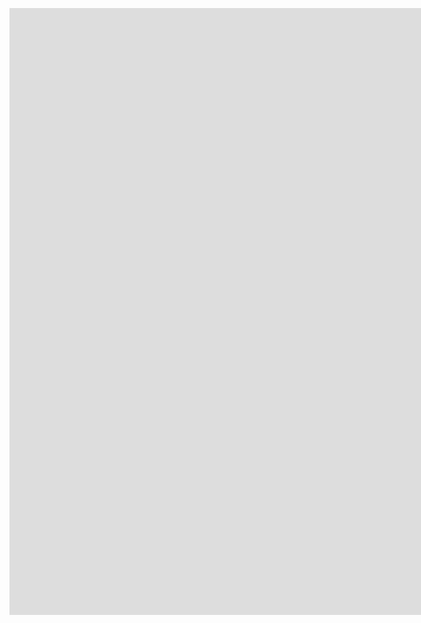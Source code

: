 <!DOCTYPE html>
<html>
<head>
<style>

.flex-container {
  display: flex;
  background-color: Black;
}
.flex-container > div {
  margin: 25px;
  padding: 10px;
}

</style>
</head>

<body>


<!-- TradingView Widget BEGIN -->
<div class="tradingview-widget-container">
  <div class="tradingview-widget-container__widget"></div>
  <script type="text/javascript" src="https://s3.tradingview.com/external-embedding/embed-widget-ticker-tape.js" async>
  {
  "symbols": [
    {
      "description": "DJIA",
      "proName": "AMEX:DIA"
    },
    {
      "description": "S&P 500",
      "proName": "AMEX:SPY"
    },
    {
      "description": "NASDAQ",
      "proName": "NASDAQ:NDAQ"
    },
    {
      "description": "SILVER",
      "proName": "TVC:SILVER"
    },
    {
      "description": "GOLD",
      "proName": "TVC:GOLD"
    },
    {
      "description": "OIL",
      "proName": "TVC:USOIL"
    },
    {
      "description": "DOLLAR INDEX",
      "proName": "INDEX:DXY"
    },
    {
      "description": "UVXY (VIX)",
      "proName": "AMEX:UVXY"
    }
  ],
  "colorTheme": "dark",
  "isTransparent": false,
  "displayMode": "adaptive",
  "locale": "en"
}
  </script>
</div>
<!-- TradingView Widget END -->




<script src="https://widgets.coingecko.com/coingecko-coin-price-marquee-widget.js"></script>

<coingecko-coin-price-marquee-widget  coin-ids="bitcoin,ethereum,litecoin,ripple,stellar,chainlink,tezos,algorand,dogecoin,cardano,vechain" currency="usd" background-color="#d6d6d6" locale="en"></coingecko-coin-price-marquee-widget>

<script src="https://widgets.coingecko.com/coingecko-coin-ticker-widget.js"></script>




<div class="flex-container">

<div>
<coingecko-coin-ticker-widget  coin-id="ampleforth" currency="usd" locale="en" width="400"></coingecko-coin-ticker-widget>
</div>

<div>
<coingecko-coin-ticker-widget  coin-id="iexec-rlc" currency="usd" locale="en" width="400"></coingecko-coin-ticker-widget>
</div>

<div>
<coingecko-coin-ticker-widget  coin-id="trustswap" currency="usd" locale="en" width="400"></coingecko-coin-ticker-widget>
</div>

<div>
<coingecko-coin-ticker-widget  coin-id="bzx-protocol" currency="usd" locale="en" width="400"></coingecko-coin-ticker-widget>
</div></div>



<div class="flex-container">
<div>
<coingecko-coin-ticker-widget  coin-id="xdai-stake" currency="usd" locale="en" width="400"></coingecko-coin-ticker-widget>
</div>

<div>
<coingecko-coin-ticker-widget  coin-id="decentr" currency="usd" locale="en" width="400"></coingecko-coin-ticker-widget>
</div>

<div>
<coingecko-coin-ticker-widget  coin-id="stakenet" currency="usd" locale="en" width="400"></coingecko-coin-ticker-widget>
</div>

<div>
<coingecko-coin-ticker-widget  coin-id="kleros" currency="usd" locale="en" width="400"></coingecko-coin-ticker-widget>
</div></div>



<div class="flex-container">
<div>
<coingecko-coin-ticker-widget  coin-id="meta" currency="usd" locale="en" width="400"></coingecko-coin-ticker-widget>
</div>

<div>
<coingecko-coin-ticker-widget  coin-id="orion-protocol" currency="usd" locale="en" width="400"></coingecko-coin-ticker-widget>
</div>

<div>
<coingecko-coin-ticker-widget  coin-id="unicrypt" currency="usd" locale="en" width="400"></coingecko-coin-ticker-widget>
</div>

<div>
<coingecko-coin-ticker-widget  coin-id="darwinia-network-native-token" currency="usd" locale="en" width="400"></coingecko-coin-ticker-widget>
</div></div>



<div class="flex-container">
<div>
<coingecko-coin-ticker-widget  coin-id="meridian-network" currency="usd" locale="en" width="400"></coingecko-coin-ticker-widget>
</div>

<div>
<coingecko-coin-ticker-widget  coin-id="dmm-governance" currency="usd" locale="en" width="400"></coingecko-coin-ticker-widget>
</div>

<div>
<coingecko-coin-ticker-widget  coin-id="reserve-rights-token" currency="usd" locale="en" width="400"></coingecko-coin-ticker-widget>
</div>

<div>
<coingecko-coin-ticker-widget  coin-id="statera" currency="usd" locale="en" width="400"></coingecko-coin-ticker-widget>
</div></div>



<div class="flex-container">
<div>
<coingecko-coin-ticker-widget  coin-id="morpheus-labs" currency="usd" locale="en" width="400"></coingecko-coin-ticker-widget>
</div>

<div>
<coingecko-coin-ticker-widget  coin-id="aleph" currency="usd" locale="en" width="400"></coingecko-coin-ticker-widget>
</div>

<div>
<coingecko-coin-ticker-widget  coin-id="ghost-by-mcafee" currency="usd" locale="en" width="400"></coingecko-coin-ticker-widget>
</div>

<div>
<coingecko-coin-ticker-widget  coin-id="mcdex" currency="usd" locale="en" width="400"></coingecko-coin-ticker-widget>
</div></div>



<div class="flex-container">
<div>
<coingecko-coin-ticker-widget  coin-id="idextools" currency="usd" locale="en" width="400"></coingecko-coin-ticker-widget>
</div>

<div>
<coingecko-coin-ticker-widget  coin-id="xio" currency="usd" locale="en" width="400"></coingecko-coin-ticker-widget>
</div>

<div>
<coingecko-coin-ticker-widget  coin-id="karma-dao" currency="usd" locale="en" width="400"></coingecko-coin-ticker-widget>
</div>

<div>
<coingecko-coin-ticker-widget  coin-id="insula" currency="usd" locale="en" width="400"></coingecko-coin-ticker-widget>
</div></div>




<div class="flex-container">
<div>
<coingecko-coin-ticker-widget  coin-id="pamp-network" currency="usd" locale="en" width="400"></coingecko-coin-ticker-widget>
</div>

<div>
<coingecko-coin-ticker-widget  coin-id="avalanche" currency="usd" locale="en" width="400"></coingecko-coin-ticker-widget>
</div>

<div>
<coingecko-coin-ticker-widget  coin-id="swipe" currency="usd" locale="en" width="400"></coingecko-coin-ticker-widget>
</div>

<div>
<coingecko-coin-ticker-widget  coin-id="render-token" currency="usd" locale="en" width="400"></coingecko-coin-ticker-widget>
</div></div>




<div class="flex-container">
<div>
<coingecko-coin-ticker-widget  coin-id="dev-protocol" currency="usd" locale="en" width="400"></coingecko-coin-ticker-widget>
</div>

<div>
<coingecko-coin-ticker-widget  coin-id="ferrum-network" currency="usd" locale="en" width="400"></coingecko-coin-ticker-widget>
</div>

<div>
<coingecko-coin-ticker-widget  coin-id="dether" currency="usd" locale="en" width="400"></coingecko-coin-ticker-widget>
</div>

<div>
<coingecko-coin-ticker-widget  coin-id="lcx" currency="usd" locale="en" width="400"></coingecko-coin-ticker-widget>
</div></div>




<div class="flex-container">
<div>
<coingecko-coin-ticker-widget  coin-id="solana" currency="usd" locale="en" width="400"></coingecko-coin-ticker-widget>
</div>

<div>
<coingecko-coin-ticker-widget  coin-id="akropolis" currency="usd" locale="en" width="400"></coingecko-coin-ticker-widget>
</div>

<div>
<coingecko-coin-ticker-widget  coin-id="darwinia-commitment-token" currency="usd" locale="en" width="400"></coingecko-coin-ticker-widget>
</div>

<div>
<coingecko-coin-ticker-widget  coin-id="ocean-protocol" currency="usd" locale="en" width="400"></coingecko-coin-ticker-widget>
</div></div>




<div class="flex-container">
<div>
<coingecko-coin-ticker-widget  coin-id="yearn-finance" currency="usd" locale="en" width="400"></coingecko-coin-ticker-widget>
</div>

<div>
<coingecko-coin-ticker-widget  coin-id="chromaway" currency="usd" locale="en" width="400"></coingecko-coin-ticker-widget>
</div>

<div>
<coingecko-coin-ticker-widget  coin-id="tellor" currency="usd" locale="en" width="400"></coingecko-coin-ticker-widget>
</div>

<div>
<coingecko-coin-ticker-widget  coin-id="noia-network" currency="usd" locale="en" width="400"></coingecko-coin-ticker-widget>
</div></div>




<div class="flex-container">
<div>
<coingecko-coin-ticker-widget  coin-id="kardiachain" currency="usd" locale="en" width="400"></coingecko-coin-ticker-widget>
</div>

<div>
<coingecko-coin-ticker-widget  coin-id="jarvis-reward-token" currency="usd" locale="en" width="400"></coingecko-coin-ticker-widget>
</div>

<div>
<coingecko-coin-ticker-widget  coin-id="unit-protocol" currency="usd" locale="en" width="400"></coingecko-coin-ticker-widget>
</div>

<div>
<coingecko-coin-ticker-widget  coin-id="lition" currency="usd" locale="en" width="400"></coingecko-coin-ticker-widget>
</div></div>




<div class="flex-container">
<div>
<coingecko-coin-ticker-widget  coin-id="eterbase" currency="usd" locale="en" width="400"></coingecko-coin-ticker-widget>
</div>

<div>
<coingecko-coin-ticker-widget  coin-id="the-4th-pillar" currency="usd" locale="en" width="400"></coingecko-coin-ticker-widget>
</div>

<div>
<coingecko-coin-ticker-widget  coin-id="rarible" currency="usd" locale="en" width="400"></coingecko-coin-ticker-widget>
</div>

<div>
<coingecko-coin-ticker-widget  coin-id="relevant" currency="usd" locale="en" width="400"></coingecko-coin-ticker-widget>
</div></div>




<embed type="text/html" src="https://coinstats.app/p/KsaV2P" width="1891" height="1080">




</body>
</html>
